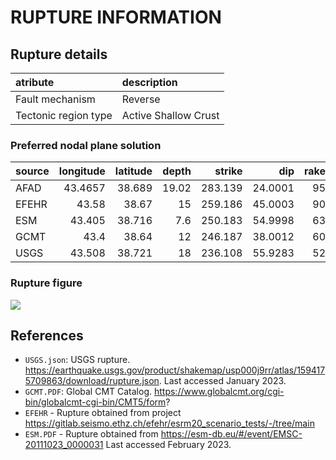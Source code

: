 # RUPTURE INFORMATION
    
## Rupture details

| atribute             | description          |
|:---------------------|:---------------------|
| Fault mechanism       | Reverse              |
| Tectonic region type | Active Shallow Crust |

### Preferred nodal plane solution

| source   |   longitude |   latitude |   depth |   strike |     dip |   rake |   mag |
|:---------|------------:|-----------:|--------:|---------:|--------:|-------:|------:|
| AFAD     |     43.4657 |     38.689 |   19.02 |  283.139 | 24.0001 |     95 |   7   |
| EFEHR    |     43.58   |     38.67  |   15    |  259.186 | 45.0003 |     90 |   7.1 |
| ESM      |     43.405  |     38.716 |    7.6  |  250.183 | 54.9998 |     63 |   7.1 |
| GCMT     |     43.4    |     38.64  |   12    |  246.187 | 38.0012 |     60 |   7.1 |
| USGS     |     43.508  |     38.721 |   18    |  236.108 | 55.9283 |     52 |   7.1 |

### Rupture figure

![](earthquake_ruptures.png)

## References

- `USGS.json`: USGS rupture. https://earthquake.usgs.gov/product/shakemap/usp000j9rr/atlas/1594175709863/download/rupture.json. Last accessed January 2023.
- `GCMT.PDF`: Global CMT Catalog. https://www.globalcmt.org/cgi-bin/globalcmt-cgi-bin/CMT5/form?
- `EFEHR` - Rupture obtained from project https://gitlab.seismo.ethz.ch/efehr/esrm20_scenario_tests/-/tree/main
- `ESM.PDF` - Rupture obtained from https://esm-db.eu/#/event/EMSC-20111023_0000031 Last accessed February 2023.